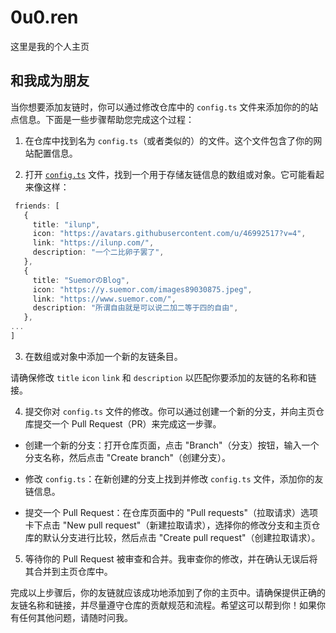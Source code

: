 # 0u0.ren

这里是我的个人主页

## 和我成为朋友

当你想要添加友链时，你可以通过修改仓库中的 `config.ts` 文件来添加你的的站点信息。下面是一些步骤帮助您完成这个过程：

1. 在仓库中找到名为 `config.ts`（或者类似的）的文件。这个文件包含了你的网站配置信息。

2. 打开 [`config.ts`](https://github.com/MiaoMint/0u0.ren/blob/main/src/config.ts#L53) 文件，找到一个用于存储友链信息的数组或对象。它可能看起来像这样：

 ```typescript
  friends: [
    {
      title: "ilunp",
      icon: "https://avatars.githubusercontent.com/u/46992517?v=4",
      link: "https://ilunp.com/",
      description: "一个二比卵子罢了",
    },
    {
      title: "SuemorのBlog",
      icon: "https://y.suemor.com/images89030875.jpeg",
      link: "https://www.suemor.com/",
      description: "所谓自由就是可以说二加二等于四的自由",
    },
...
]
 ```

3. 在数组或对象中添加一个新的友链条目。

请确保修改 `title` `icon` `link` 和 `description` 以匹配你要添加的友链的名称和链接。

4. 提交你对 `config.ts` 文件的修改。你可以通过创建一个新的分支，并向主页仓库提交一个 Pull Request（PR）来完成这一步骤。

 - 创建一个新的分支：打开仓库页面，点击 "Branch"（分支）按钮，输入一个分支名称，然后点击 "Create branch"（创建分支）。

 - 修改 `config.ts`：在新创建的分支上找到并修改 `config.ts` 文件，添加你的友链信息。

 - 提交一个 Pull Request：在仓库页面中的 "Pull requests"（拉取请求）选项卡下点击 "New pull request"（新建拉取请求），选择你的修改分支和主页仓库的默认分支进行比较，然后点击 "Create pull request"（创建拉取请求）。

5. 等待你的 Pull Request 被审查和合并。我审查你的修改，并在确认无误后将其合并到主页仓库中。

完成以上步骤后，你的友链就应该成功地添加到了你的主页中。请确保提供正确的友链名称和链接，并尽量遵守仓库的贡献规范和流程。希望这可以帮到你！如果你有任何其他问题，请随时问我。
